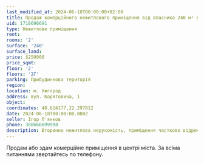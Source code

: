 ```yaml
---
last_modified_at: 2024-06-18T00:00:00+02:00
title: Продаж комерційного нежитлового приміщення від власника 240 м² в центрі на Корятовича
uid: 1718696691
type: Нежитлове приміщення
rent:
rooms: '2'
surface: '240'
surface_land:
price: $250000
price_sqmt:
floor: '2'
floors: '2Г'
parking: Прибудинкова територія
region:
location: м. Ужгород
address: вул. Корятовича, 1
object:
coordinates: 48.624177,22.297812
date: 2024-06-18T00:00:00.000Z
seller: Ігор П'янков
phone: 380666699998
description: Вторинна нежитлова нерухомість, приміщення частково відремонтоване, придатне для використання
---
```


Продам або здам комерційне приміщення в центрі міста. За всіма питаннями звертайтесь по телефону.
